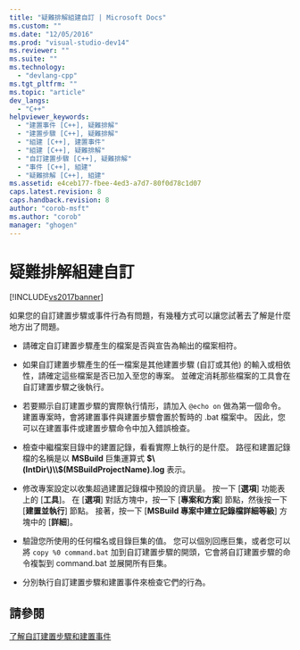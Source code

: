 ```yaml
---
title: "疑難排解組建自訂 | Microsoft Docs"
ms.custom: ""
ms.date: "12/05/2016"
ms.prod: "visual-studio-dev14"
ms.reviewer: ""
ms.suite: ""
ms.technology: 
  - "devlang-cpp"
ms.tgt_pltfrm: ""
ms.topic: "article"
dev_langs: 
  - "C++"
helpviewer_keywords: 
  - "建置事件 [C++], 疑難排解"
  - "建置步驟 [C++], 疑難排解"
  - "組建 [C++], 建置事件"
  - "組建 [C++], 疑難排解"
  - "自訂建置步驟 [C++], 疑難排解"
  - "事件 [C++], 組建"
  - "疑難排解 [C++], 組建"
ms.assetid: e4ceb177-fbee-4ed3-a7d7-80f0d78c1d07
caps.latest.revision: 8
caps.handback.revision: 8
author: "corob-msft"
ms.author: "corob"
manager: "ghogen"
---
```

# 疑難排解組建自訂
[!INCLUDE[vs2017banner](../assembler/inline/includes/vs2017banner.md)]

如果您的自訂建置步驟或事件行為有問題，有幾種方式可以讓您試著去了解是什麼地方出了問題。  
  
-   請確定自訂建置步驟產生的檔案是否與宣告為輸出的檔案相符。  
  
-   如果自訂建置步驟產生的任一檔案是其他建置步驟 \(自訂或其他\) 的輸入或相依性，請確定這些檔案是否已加入至您的專案。  並確定消耗那些檔案的工具會在自訂建置步驟之後執行。  
  
-   若要顯示自訂建置步驟的實際執行情形，請加入 `@echo on` 做為第一個命令。  建置專案時，會將建置事件與建置步驟會置於暫時的 .bat 檔案中。  因此，您可以在建置事件或建置步驟命令中加入錯誤檢查。  
  
-   檢查中繼檔案目錄中的建置記錄，看看實際上執行的是什麼。  路徑和建置記錄檔的名稱是以 **MSBuild** 巨集運算式 **$\(IntDir\)\\$\(MSBuildProjectName\).log** 表示。  
  
-   修改專案設定以收集超過建置記錄檔中預設的資訊量。  按一下 \[**選項**\] 功能表上的 \[**工具**\]。  在 \[**選項**\] 對話方塊中，按一下 \[**專案和方案**\] 節點，然後按一下 \[**建置並執行**\] 節點。  接著，按一下 \[**MSBuild 專案中建立記錄檔詳細等級**\] 方塊中的 \[**詳細**\]。  
  
-   驗證您所使用的任何檔名或目錄巨集的值。  您可以個別回應巨集，或者您可以將 `copy %0 command.bat` 加到自訂建置步驟的開頭，它會將自訂建置步驟的命令複製到 command.bat 並展開所有巨集。  
  
-   分別執行自訂建置步驟和建置事件來檢查它們的行為。  
  
## 請參閱  
 [了解自訂建置步驟和建置事件](../ide/understanding-custom-build-steps-and-build-events.md)